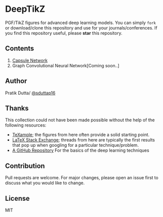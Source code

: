 # DeepTikZ
PGF/TikZ figures for advanced deep learning models. You can simply `fork` or download/clone this repository and use for your journals/conferences. If you find this repository useful, please **star** this repository.  

## Contents 
1.  [Capsule Network](https://github.com/sduttap16/DeepTikZ/tree/master/Capsule%20Network)
2.  Graph Convolutional Neural Network[Coming soon..]


## Author
Pratik Dutta/ [@sduttap16](https://github.com/sduttap16)

## Thanks

This collection could not have been made possible without the help of the following resources:
* [TeXample](http://www.texample.net); the figures from here often provide a solid starting point.
* [LaTeX Stack Exchange](http://tex.stackexchange.com); threads from here are typically the first results that pop up when googling for a particular technique/problem.
* [A GitHub Repository](https://github.com/PetarV-/TikZ) For the basics of the deep learning techniques

## Contribution
Pull requests are welcome. For major changes, please open an issue first to discuss what you would like to change.

## License
MIT

